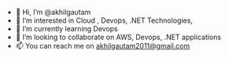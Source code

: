 - 👋 Hi, I’m @akhilgautam
- 👀 I’m interested in Cloud , Devops, .NET Technologies,
- 🌱 I’m currently learning Devops
- 💞️ I’m looking to collaborate on AWS, Devops, .NET applications  
- 📫 You can reach me on akhilgautam2011@gmail.com  

<!---
akhilgautam-opensource/akhilgautam-opensource is a ✨ special ✨ repository because its `README.md` (this file) appears on your GitHub profile.
You can click the Preview link to take a look at your changes.
--->
